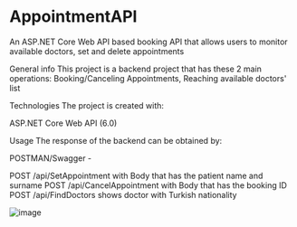 # AppointmentAPI
An ASP.NET Core Web API based booking API that allows users to monitor available doctors, set and delete appointments

General info
This project is a backend project that has these 2 main operations: Booking/Canceling Appointments, Reaching available doctors' list

Technologies
The project is created with:

ASP.NET Core Web API (6.0)

Usage
The response of the backend can be obtained by:

POSTMAN/Swagger - 

POST /api/SetAppointment with Body that has the patient name and surname
POST /api/CancelAppointment with Body that has the booking ID
POST /api/FindDoctors shows doctor with Turkish nationality

![image](https://github.com/goraldilara/AppointmentAPI/assets/33300564/449c7c20-ffeb-4adc-8a9f-5b1af9560271)

